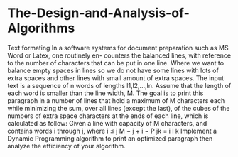 # The-Design-and-Analysis-of-Algorithms
 Text formating
In a software systems for document preparation such as MS Word or Latex, one routinely en- counters the balanced lines, with reference to the number of characters that can be put in one line. Where we want to balance empty spaces in lines so we do not have some lines with lots of extra spaces and other lines with small amount of extra spaces.
The input text is a sequence of n words of lengths l1,l2,...,ln. Assume that the length of each word is smaller than the line width, M. The goal is to print this paragraph in a number of lines that hold a maximum of M characters each while minimizing the sum, over all lines (except the last), of the cubes of the numbers of extra space characters at the ends of each line, which is calculated as follow:
Given a line with capacity of M characters, and contains words i through j, where i ≤ j M − j + i − P jk = i l k
Implement a Dynamic Programming algorithm to print an optimized paragraph then analyze the efficiency of your algorithm.

